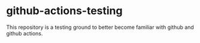 # github-actions-testing

This repository is a testing ground to better become familiar with github and github actions.

